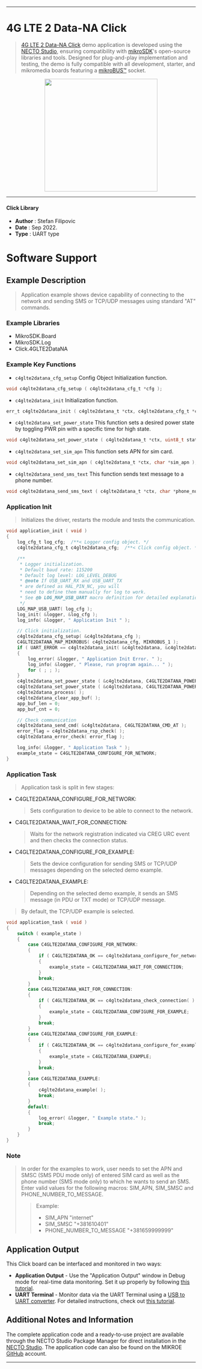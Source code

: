 
---
# 4G LTE 2 Data-NA Click

> [4G LTE 2 Data-NA Click](https://www.mikroe.com/?pid_product=MIKROE-6476) demo application is developed using
the [NECTO Studio](https://www.mikroe.com/necto), ensuring compatibility with [mikroSDK](https://www.mikroe.com/mikrosdk)'s
open-source libraries and tools. Designed for plug-and-play implementation and testing, the demo is fully compatible with
all development, starter, and mikromedia boards featuring a [mikroBUS&trade;](https://www.mikroe.com/mikrobus) socket.

<p align="center">
  <img src="https://www.mikroe.com/?pid_product=MIKROE-6476&image=1" height=300px>
</p>

---

#### Click Library

- **Author**        : Stefan Filipovic
- **Date**          : Sep 2022.
- **Type**          : UART type

# Software Support

## Example Description

> Application example shows device capability of connecting to the network and sending SMS or TCP/UDP messages using standard "AT" commands.

### Example Libraries

- MikroSDK.Board
- MikroSDK.Log
- Click.4GLTE2DataNA

### Example Key Functions

- `c4glte2datana_cfg_setup` Config Object Initialization function.
```c
void c4glte2datana_cfg_setup ( c4glte2datana_cfg_t *cfg );
```

- `c4glte2datana_init` Initialization function.
```c
err_t c4glte2datana_init ( c4glte2datana_t *ctx, c4glte2datana_cfg_t *cfg );
```

- `c4glte2datana_set_power_state` This function sets a desired power state by toggling PWR pin with a specific time for high state.
```c
void c4glte2datana_set_power_state ( c4glte2datana_t *ctx, uint8_t state );
```

- `c4glte2datana_set_sim_apn` This function sets APN for sim card.
```c
void c4glte2datana_set_sim_apn ( c4glte2datana_t *ctx, char *sim_apn );
```

- `c4glte2datana_send_sms_text` This function sends text message to a phone number.
```c
void c4glte2datana_send_sms_text ( c4glte2datana_t *ctx, char *phone_number, char *sms_text );
```

### Application Init

> Initializes the driver, restarts the module and tests the communication.

```c
void application_init ( void )
{
    log_cfg_t log_cfg;  /**< Logger config object. */
    c4glte2datana_cfg_t c4glte2datana_cfg;  /**< Click config object. */

    /**
     * Logger initialization.
     * Default baud rate: 115200
     * Default log level: LOG_LEVEL_DEBUG
     * @note If USB_UART_RX and USB_UART_TX
     * are defined as HAL_PIN_NC, you will
     * need to define them manually for log to work.
     * See @b LOG_MAP_USB_UART macro definition for detailed explanation.
     */
    LOG_MAP_USB_UART( log_cfg );
    log_init( &logger, &log_cfg );
    log_info( &logger, " Application Init " );

    // Click initialization.
    c4glte2datana_cfg_setup( &c4glte2datana_cfg );
    C4GLTE2DATANA_MAP_MIKROBUS( c4glte2datana_cfg, MIKROBUS_1 );
    if ( UART_ERROR == c4glte2datana_init( &c4glte2datana, &c4glte2datana_cfg ) )
    {
        log_error( &logger, " Application Init Error. " );
        log_info( &logger, " Please, run program again... " );
        for ( ; ; );
    }
    c4glte2datana_set_power_state ( &c4glte2datana, C4GLTE2DATANA_POWER_STATE_OFF );
    c4glte2datana_set_power_state ( &c4glte2datana, C4GLTE2DATANA_POWER_STATE_ON );
    c4glte2datana_process( );
    c4glte2datana_clear_app_buf( );
    app_buf_len = 0;
    app_buf_cnt = 0;

    // Check communication
    c4glte2datana_send_cmd( &c4glte2datana, C4GLTE2DATANA_CMD_AT );
    error_flag = c4glte2datana_rsp_check( );
    c4glte2datana_error_check( error_flag );

    log_info( &logger, " Application Task " );
    example_state = C4GLTE2DATANA_CONFIGURE_FOR_NETWORK;
}
```

### Application Task

> Application task is split in few stages:
 - C4GLTE2DATANA_CONFIGURE_FOR_NETWORK: 
   > Sets configuration to device to be able to connect to the network.
 - C4GLTE2DATANA_WAIT_FOR_CONNECTION: 
   > Waits for the network registration indicated via CREG URC event and then checks the connection status.
 - C4GLTE2DATANA_CONFIGURE_FOR_EXAMPLE:
   > Sets the device configuration for sending SMS or TCP/UDP messages depending on the selected demo example.
 - C4GLTE2DATANA_EXAMPLE:
   > Depending on the selected demo example, it sends an SMS message (in PDU or TXT mode) or TCP/UDP message.
> By default, the TCP/UDP example is selected.

```c
void application_task ( void )
{
    switch ( example_state )
    {
        case C4GLTE2DATANA_CONFIGURE_FOR_NETWORK:
        {
            if ( C4GLTE2DATANA_OK == c4glte2datana_configure_for_network( ) )
            {
                example_state = C4GLTE2DATANA_WAIT_FOR_CONNECTION;
            }
            break;
        }
        case C4GLTE2DATANA_WAIT_FOR_CONNECTION:
        {
            if ( C4GLTE2DATANA_OK == c4glte2datana_check_connection( ) )
            {
                example_state = C4GLTE2DATANA_CONFIGURE_FOR_EXAMPLE;
            }
            break;
        }
        case C4GLTE2DATANA_CONFIGURE_FOR_EXAMPLE:
        {
            if ( C4GLTE2DATANA_OK == c4glte2datana_configure_for_example( ) )
            {
                example_state = C4GLTE2DATANA_EXAMPLE;
            }
            break;
        }
        case C4GLTE2DATANA_EXAMPLE:
        {
            c4glte2datana_example( );
            break;
        }
        default:
        {
            log_error( &logger, " Example state." );
            break;
        }
    }
}
```

### Note

> In order for the examples to work, user needs to set the APN and SMSC (SMS PDU mode only)
of entered SIM card as well as the phone number (SMS mode only) to which he wants to send an SMS.
Enter valid values for the following macros: SIM_APN, SIM_SMSC and PHONE_NUMBER_TO_MESSAGE.
> > Example: 
> > - SIM_APN "internet"
> > - SIM_SMSC "+381610401"
> > - PHONE_NUMBER_TO_MESSAGE "+381659999999"

## Application Output

This Click board can be interfaced and monitored in two ways:
- **Application Output** - Use the "Application Output" window in Debug mode for real-time data monitoring.
Set it up properly by following [this tutorial](https://www.youtube.com/watch?v=ta5yyk1Woy4).
- **UART Terminal** - Monitor data via the UART Terminal using
a [USB to UART converter](https://www.mikroe.com/click/interface/usb?interface*=uart,uart). For detailed instructions,
check out [this tutorial](https://help.mikroe.com/necto/v2/Getting%20Started/Tools/UARTTerminalTool).

## Additional Notes and Information

The complete application code and a ready-to-use project are available through the NECTO Studio Package Manager for 
direct installation in the [NECTO Studio](https://www.mikroe.com/necto). The application code can also be found on
the MIKROE [GitHub](https://github.com/MikroElektronika/mikrosdk_click_v2) account.

---
